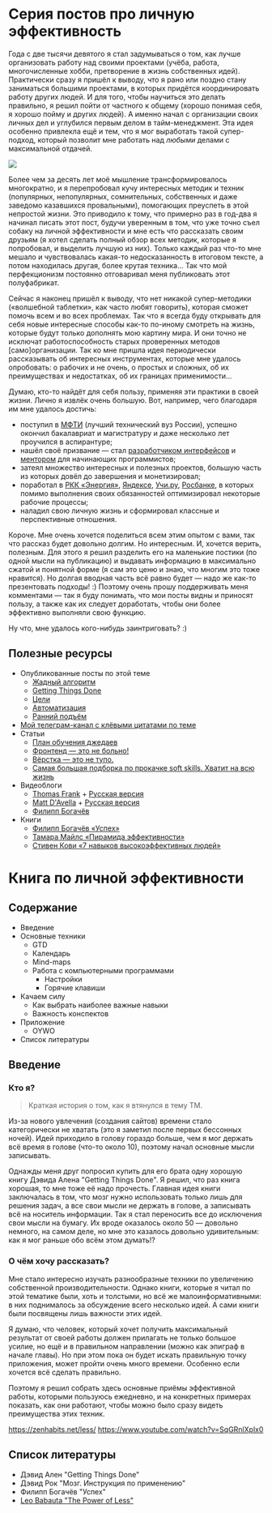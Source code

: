 # Серия постов про личную эффективность

Года с две тысячи девятого я стал задумываться о том, как лучше организовать работу над своими проектами (учёба, работа, многочисленные хобби, претворение в жизнь собственных идей). Практически сразу я пришёл к выводу, что я рано или поздно стану заниматься большими проектами, в которых придётся координировать работу других людей. И для того, чтобы научиться это делать правильно, я решил пойти от частного к общему (хорошо понимая себя, я хорошо пойму и других людей). А именно начал с организации своих личных дел и углубился первым делом в тайм-менеджмент. Эта идея особенно привлекла ещё и тем, что я мог выработать такой супер-подход, который позволит мне работать над _любыми_ делами с максимальной отдачей.

![](https://sun1-28.userapi.com/ziccxhyOxgumbBEpUyFYMCdBFYvQDugk8l2VXw/y1OHZIo6y1I.jpg)

Более чем за десять лет моё мышление трансформировалось многократно, и я перепробовал кучу интересных методик и техник (популярных, непопулярных, сомнительных, собственных и даже заведомо казавшихся провальными), помогающих преуспеть в этой непростой жизни. Это приводило к тому, что примерно раз в год-два я начинал писать этот пост, будучи уверенным в том, что уже точно съел собаку на личной эффективности и мне есть что рассказать своим друзьям (я хотел сделать полный обзор всех методик, которые я попробовал, и выделить лучшую из них). Только каждый раз что-то мне мешало и чувствовалась какая-то недосказанность в итоговом тексте, а потом находилась другая, более крутая техника... Так что мой перфекционизм постоянно отговаривал меня публиковать этот полуфабрикат.

Сейчас я наконец пришёл к выводу, что нет никакой супер-методики («волшебной таблетки», как часто любят говорить), которая сможет помочь всем и во всех проблемах. Так что я всегда буду открывать для себя новые интересные способы как-то по-иному смотреть на жизнь, которые будут только дополнять мою картину мира. И они точно не исключат работоспособность старых проверенных методов \[само\]организации. Так ко мне пришла идея периодически рассказывать об интересных инструментах, которые мне удалось опробовать: о рабочих и не очень, о простых и сложных, об их преимуществах и недостатках, об их границах применимости...

Думаю, кто-то найдёт для себя пользу, применяя эти практики в своей жизни. Лично я извлёк очень большую. Вот, например, чего благодаря им мне удалось достичь:

- поступил в [МФТИ](https://mipt.ru/) (лучший технический вуз России), успешно окончил бакалавриат и магистратуру и даже несколько лет проучился в аспирантуре;
- нашёл своё призвание — стал [разработчиком интерфейсов](https://polyakovin.ru/) и [ментором](https://profi.ru/profile/PolyakovIN/) для начинающих программистов;
- затеял множество интересных и полезных проектов, большую часть из которых довёл до завершения и монетизировал;
- поработал в [РКК «Энергия»](https://www.energia.ru/), [Яндексе](https://yandex.ru/), [Учи.ру](https://uchi.ru/), [Росбанке](https://www.rosbank.ru/), в которых помимо выполнения своих обязанностей оптимизировал некоторые рабочие процессы;
- наладил свою личную жизнь и сформировал классные и перспективные отношения.

Короче. Мне очень хочется поделиться всем этим опытом с вами, так что рассказ будет довольно долгим. Но интересным. И, хочется верить, полезным. Для этого я решил разделить его на маленькие постики (по одной мысли на публикацию) и выдавать информацию в максимально сжатой и понятной форме (я сам это ценю и знаю, что многим это тоже нравится). Но долгая вводная часть всё равно будет — надо же как-то презентовать подходы! :) Поэтому очень прошу поддерживать меня комментами — так я буду понимать, что мои посты видны и приносят пользу, а также как их следует доработать, чтобы они более эффективно выполняли свою функцию.

Ну что, мне удалось кого-нибудь заинтриговать? :)

## Полезные ресурсы
- Опубликованные посты по этой теме
  - [Жадный алгоритм](https://github.com/polyakovin/articles/blob/master/personalPerformance/own_greedyAlgorithm.md)
  - [Getting Things Done](https://github.com/polyakovin/articles/blob/master/personalPerformance/gtd.md)
  - [Цели](https://github.com/polyakovin/articles/blob/master/personalPerformance/goals.md)
  <!-- - <!-- naturality -->
  <!-- - <!-- kiss -->
  <!-- - <!-- skills -->
  <!-- - <!-- trainings -->
  <!-- - <!-- macbook -->
  - [Автоматизация](https://github.com/polyakovin/articles/blob/master/personalPerformance/automatization.md)
  <!-- - <!-- creativity -->
  <!-- - <!-- neuroengineering -->
  <!-- - <!-- investments -->
  - [Ранний подъём](https://github.com/polyakovin/articles/blob/master/personalPerformance/morning.md)
  <!-- - <!-- psychology -->
  <!-- - <!-- networking -->
  <!-- - <!-- relaxation -->
  <!-- - <!-- sport -->
  <!-- - <!-- health -->
  <!-- - <!-- own_superProductiveWayOfProblemsolving -->
  <!-- - <!-- reputation -->
  <!-- - <!-- attractiveness -->
- [Мой телеграм-канал с клёвыми цитатами по теме](https://t.me/polyakovincite)
- Статьи
  + [План обучения джедаев](https://www.it-agency.ru/academy/jedi-plan/)
  + [Фронтенд — это не больно!](https://bespoyasov.ru/front-not-pain/)
  + [Вёрстка — это не тупо.](http://webmasters.teamdev.com/)
  + [Самая большая подборка по прокачке soft skills. Хватит на всю жизнь](https://vc.ru/learn/101011-samaya-bolshaya-podborka-po-prokachke-soft-skills-hvatit-na-vsyu-zhizn)
- Видеоблоги
  + [Thomas Frank](https://www.youtube.com/user/electrickeye91) + [Русская версия](https://www.youtube.com/channel/UCsH5FYc8oHPi2cI3bcSC-JQ)
  + [Matt D'Avella](https://www.youtube.com/user/blackboxfilmcompany) + [Русская версия](https://www.youtube.com/channel/UClPafrygzfl8QSVbk7qc6Ng)
  + [Филипп Богачёв](https://www.youtube.com/channel/UCY5248y6B0t2LChz9PmdQlw)
- Книги
  + [Филипп Богачёв «Успех»](https://www.litres.ru/filipp-bogachev-2/uspeh-ili-pozitivnyy-obraz-myshleniya/chitat-onlayn/)
  + [Тамара Майлс «Пирамида эффективности»](https://www.mann-ivanov-ferber.ru/books/maksimalnaya_produktivnost/)
  + [Стивен Кови «7 навыков высокоэффективных людей»](https://www.litres.ru/stiven-kovi/sem-navykov-vysokoeffektivnyh-ludey-moschnye-instrumenty-razvitiya-lichnosti-5009075/)







# Книга по личной эффективности

## Содержание
- Введение
- Основные техники
  - GTD
  - Календарь
  - Mind-maps
  - Работа с компьютерными программами
    - Настройки
    - Горячие клавиши
- Качаем силу
  - Как выбрать наиболее важные навыки
  - Важность конспектов
- Приложение
  - OYWO
- Список литературы

## Введение

### Кто я?
> Краткая история о том, как я втянулся в тему ТМ.

Из-за нового увлечения (создания сайтов) времени стало категорически не хватать (это я заметил после первых бессонных ночей).
Идей приходило в голову гораздо больше, чем я мог держать всё время в голове (что-то около 10), поэтому начал основные мысли записывать.

Однажды меня друг попросил купить для его брата одну хорошую книгу Дэвида Алена "Getting Things Done".
Я решил, что раз книга хорошая, то мне тоже её надо прочесть.
Главная идея книги заключалась в том, что мозг нужно использовать только лишь для решения задач, а все свои мысли не держать в голове, а записывать всё на носитель информации.
Так я стал переносить все до исключения свои мысли на бумагу.
Их вроде оказалось около 50 — довольно немного, на самом деле, но мне это казалось довольно удивительным: как я мог раньше обо всём этом думать!?

### О чём хочу рассказать?
Мне стало интересно изучать разнообразные техники по увеличению собственной производительности.
Однако книги, которые я читал по этой тематике были, хоть и толстыми, но всё же малоинформативными: в них поднималось за обсуждение всего несколько идей.
А сами книги были посвящены лишь важности этих идей.

Я думаю, что человек, который хочет получить максимальный результат от своей работы должен прилагать не только большое усилие, но ещё и в правильном направлении (можно как эпиграф в начале главы).
Но при этом пока он будет искать правильную точку приложения, может пройти очень много времени.
Особенно если хочется всё сделать правильно.

Поэтому я решил собрать здесь основные приёмы эффективной работы, которыми пользуюсь ежедневно, и на конкретных примерах показать, как они работают, чтобы можно было сразу видеть преимущества этих техник.

https://zenhabits.net/less/
https://www.youtube.com/watch?v=SqGRnlXplx0

## Список литературы
- Дэвид Ален "Getting Things Done"
- Дэвид Рок "Мозг. Инструкция по применению"
- Филипп Богачёв "Успех"
- [Leo Babauta "The Power of Less"](https://www.amazon.com/gp/product/1401309704/ref=as_li_ss_tl?ie=UTF8&tag=zenhab-20&linkCode=as2&camp=1789&creative=390957&creativeASIN=1401309704)